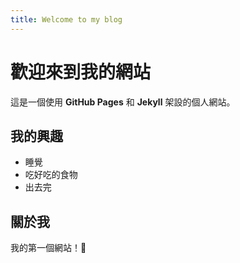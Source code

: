 ```yaml
---
title: Welcome to my blog
---
```

# 歡迎來到我的網站
這是一個使用 **GitHub Pages** 和 **Jekyll** 架設的個人網站。

## 我的興趣
- 睡覺
- 吃好吃的食物
- 出去完

## 關於我
我的第一個網站！🎉
